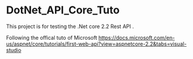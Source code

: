 # DotNet_API_Core_Tuto

This project is for testing the .Net core 2.2 Rest API .

Following the offical tuto of Microsoft
https://docs.microsoft.com/en-us/aspnet/core/tutorials/first-web-api?view=aspnetcore-2.2&tabs=visual-studio
